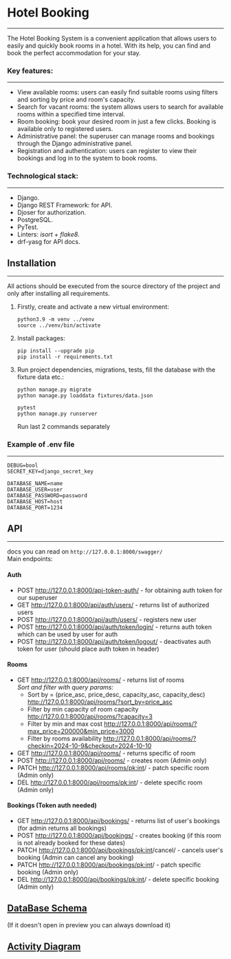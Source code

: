 # Hotel Booking
---
The Hotel Booking System is a convenient application that allows users to easily and quickly book rooms in a hotel. With its help, you can find and book the perfect accommodation for your stay.

### Key features:

---
- View available rooms: users can easily find suitable rooms using filters and sorting by price and room's capacity.
- Search for vacant rooms: the system allows users to search for available rooms within a specified time interval.
- Room booking: book your desired room in just a few clicks. Booking is available only to registered users.
- Administrative panel: the superuser can manage rooms and bookings through the Django administrative panel.
- Registration and authentication: users can register to view their bookings and log in to the system to book rooms.


### Technological stack:

---
- Django.
- Django REST Framework: for API.
- Djoser for authorization.
- PostgreSQL.
- PyTest.
- Linters: _isort_ + _flake8_.
- drf-yasg for API docs.

## Installation

---
All actions should be executed from the source directory of the project and only after installing all requirements.
1. Firstly, create and activate a new virtual environment:
   ```
   python3.9 -m venv ../venv
   source ../venv/bin/activate
   ```
2. Install packages:
   ```
   pip install --upgrade pip
   pip install -r requirements.txt
   ```
3. Run project dependencies, migrations, tests, fill the database with the fixture data etc.:
   ```
   python manage.py migrate
   python manage.py loaddata fixtures/data.json
   
   pytest
   python manage.py runserver 
   ```
   Run last 2 commands separately 

### Example of .env file

---
```text
DEBUG=bool
SECRET_KEY=django_secret_key

DATABASE_NAME=name
DATABASE_USER=user
DATABASE_PASSWORD=password
DATABASE_HOST=host
DATABASE_PORT=1234

```


## API

---

docs you can read on `http://127.0.0.1:8000/swagger/` <br>
Main endpoints: <br>
#### Auth
- POST http://127.0.0.1:8000/api-token-auth/  - for obtaining auth token for our superuser
- GET http://127.0.0.1:8000/api/auth/users/ - returns list of authorized users
- POST http://127.0.0.1:8000/api/auth/users/ - registers new user
- POST http://127.0.0.1:8000/api/auth/token/login/ - returns auth token which can be used by user for auth
- POST http://127.0.0.1:8000/api/auth/token/logout/ - deactivates auth token for user (should place auth token in header)
#### Rooms
- GET http://127.0.0.1:8000/api/rooms/ - returns list of rooms <br>
*Sort and filter with query params:*
  - Sort by = (price_asc, price_desc, capacity_asc, capacity_desc) http://127.0.0.1:8000/api/rooms/?sort_by=price_asc
  - Filter by min capacity of room capacity http://127.0.0.1:8000/api/rooms/?capacity=3
  - Filter by min and max cost http://127.0.0.1:8000/api/rooms/?max_price=200000&min_price=3000
  - Filter by rooms availability http://127.0.0.1:8000/api/rooms/?checkin=2024-10-9&checkout=2024-10-10
- GET http://127.0.0.1:8000/api/rooms/ - returns specific of room
- POST http://127.0.0.1:8000/api/rooms/ - creates room (Admin only)
- PATCH http://127.0.0.1:8000/api/rooms/<pk:int>/ - patch specific room (Admin only)
- DEL http://127.0.0.1:8000/api/rooms/<pk:int>/ - delete specific room (Admin only)
#### Bookings (Token auth needed)
- GET http://127.0.0.1:8000/api/bookings/ - returns list of user's bookings (for admin returns all bookings)
- POST http://127.0.0.1:8000/api/bookings/ - creates booking (if this room is not already booked for these dates)
- PATCH http://127.0.0.1:8000/api/bookings/<pk:int>/cancel/ - cancels user's booking (Admin can cancel any booking)
- PATCH http://127.0.0.1:8000/api/bookings/<pk:int>/ - patch specific booking (Admin only)
- DEL http://127.0.0.1:8000/api/bookings/<pk:int>/ - delete specific booking (Admin only)



## [DataBase Schema](https://github.com/TkachNekit/hotel-booking/blob/master/images/Hotel%20booking%20database.pdf)
(If it doesn't open in preview you can always download it)
## [Activity Diagram](https://github.com/TkachNekit/hotel-booking/blob/master/images/Hotel%20Booking%2C%20activity%20diagram.png)